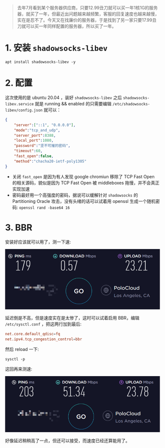 > 去年7月看到某个服务器供应商，只要12.99丑刀就可以买一年1核1G的服务器，就买了一年，但最近出问题越来越频繁，客服的回复速度也越来越慢，实在是忍不了。今天又在找廉价的服务器，于是找到了另一家只要17.99丑刀就可以买一年同样配置的服务器，所以买了一年。

# 1. 安装 `shadowsocks-libev`

```shell
apt install shadowsocks-libev -y
```

# 2. 配置

这次使用的是 ubuntu 20.04 ，装好 `shadowsocks-libev` 之后 `shadowsocks-libev.service` 就是 running && enabled 的只需要编辑 `/etc/shadowsocks-libev/config.json` 就可以：

```json
{
    "server":["::1", "0.0.0.0"],
    "mode":"tcp_and_udp",
    "server_port":8388,
    "local_port":1080,
    "password":"坚不可摧的密码",
    "timeout":60,
    "fast_open":false,
    "method":"chacha20-ietf-poly1305"
}
```

* 关闭 `fast_open` 是因为有人发现 google chromiun 移除了 TCP Fast Open 的相关源码，貌似是因为 TCP Fast Open 被 middleboxes 拖慢，并不会真正实现加速
* 密码最好用一个高强度的密码，据说可以缓解针对 `shadowsocks` 的 Partitioning Oracle 攻击，没有头绪的话可以试着用 openssl 生成一个随机密码: `openssl rand -base64 16`

# 3. BBR

安装好应该就可以用了，测一下速:

![](../imgs/rpi-ss-deploy-01.png)

延迟倒是不高，但是速度实在是太惨了，这时可以试着启用 BBR，编辑 `/etc/sysctl.conf` ，把这两行加到最后:

```conf
net.core.default_qdisc=fq
net.ipv4.tcp_congestion_control=bbr
```

然后 reload 一下:

```shell
sysctl -p
```

这回再来测速:

![](../imgs/rpi-ss-deploy-02.png)

好像延迟稍稍高了一点，但还可以接受，而速度已经还算能用了。
